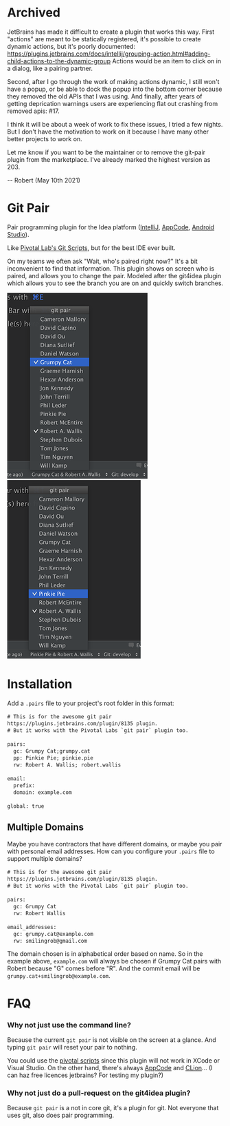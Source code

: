 # Archived
JetBrains has made it difficult to create a plugin that works this way.
First "actions" are meant to be statically registered, it's possible to create dynamic actions, but it's poorly documented:
https://plugins.jetbrains.com/docs/intellij/grouping-action.html#adding-child-actions-to-the-dynamic-group
Actions would be an item to click on in a dialog, like a pairing partner.

Second, after I go through the work of making actions dynamic, I still won't have a popup, or be able to dock the popup into the bottom corner because they removed the old APIs that I was using.  And finally, after years of getting deprication warnings users are experiencing flat out crashing from removed apis: #17.

I think it will be about a week of work to fix these issues, I tried a few nights.  But I don't have the motivation to work on it because I have many other better projects to work on.

Let me know if you want to be the maintainer or to remove the git-pair plugin from the marketplace.  I've already marked the highest version as 203.

-- Robert (May 10th 2021)

# Git Pair

Pair programming plugin for the Idea platform ([IntelliJ](https://www.jetbrains.com/idea/), [AppCode](https://www.jetbrains.com/objc/), [Android Studio](http://developer.android.com/tools/studio/index.html)).

Like [Pivotal Lab's Git Scripts](https://github.com/pivotal/git_scripts), but for the best IDE ever built.

On my teams we often ask "Wait, who's paired right now?"  It's a bit inconvenient to find that information.  This plugin shows on screen who is paired, and allows you to change the pair.  Modeled after the git4idea plugin which allows you to see the branch you are on and quickly switch branches.

![Choose a pair](docs/screen-shot-gc.png)
![Choose a different pair](docs/screen-shot-pp.png)

# Installation

Add a `.pairs` file to your project's root folder in this format:

```
# This is for the awesome git pair https://plugins.jetbrains.com/plugin/8135 plugin.
# But it works with the Pivotal Labs `git pair` plugin too.

pairs:
  gc: Grumpy Cat;grumpy.cat
  pp: Pinkie Pie; pinkie.pie
  rw: Robert A. Wallis; robert.wallis

email:
  prefix:
  domain: example.com

global: true
```

## Multiple Domains

Maybe you have contractors that have different domains, or maybe you pair with personal email addresses.
How can you configure your `.pairs` file to support multiple domains?

```
# This is for the awesome git pair https://plugins.jetbrains.com/plugin/8135 plugin.
# But it works with the Pivotal Labs `git pair` plugin too.

pairs:
  gc: Grumpy Cat
  rw: Robert Wallis

email_addresses:
  gc: grumpy.cat@example.com
  rw: smilingrob@gmail.com
```

The domain chosen is in alphabetical order based on name.
So in the example above, `example.com` will always be chosen if Grumpy Cat pairs with
Robert because "G" comes before "R".  And the commit email will be `grumpy.cat+smilingrob@example.com`. 

# FAQ

### Why not just use the command line?

Because the current `git pair` is not visible on the screen at a glance.  And typing `git pair` will reset your pair to nothing.

You could use the [pivotal scripts](https://github.com/pivotal/git_scripts) since this plugin will not work in XCode or Visual Studio.  On the other hand, there's always [AppCode](https://www.jetbrains.com/objc/) and [CLion](https://www.jetbrains.com/clion/)... (I can haz free licences jetbrains?  For testing my plugin?)

### Why not just do a pull-request on the git4idea plugin?

Because `git pair` is a not in core git, it's a plugin for git.  Not everyone that uses git, also does pair programming.
